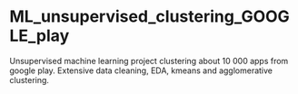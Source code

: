 # ML_unsupervised_clustering_GOOGLE_play
Unsupervised machine learning project clustering about 10 000 apps from google play.
Extensive data cleaning, EDA, kmeans and agglomerative clustering.
